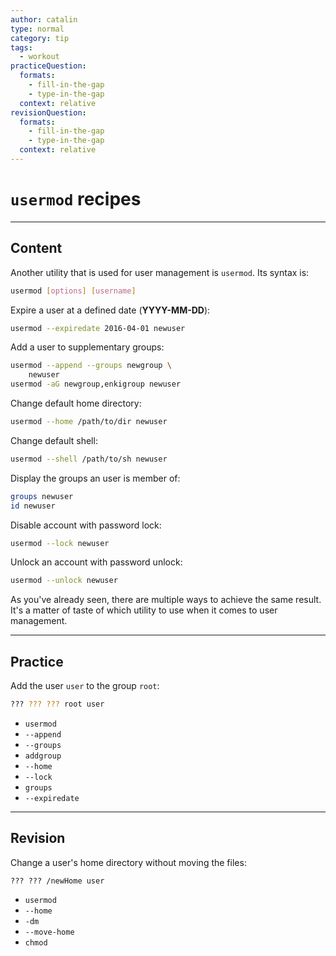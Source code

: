```yaml
---
author: catalin
type: normal
category: tip
tags:
  - workout
practiceQuestion:
  formats:
    - fill-in-the-gap
    - type-in-the-gap
  context: relative
revisionQuestion:
  formats:
    - fill-in-the-gap
    - type-in-the-gap
  context: relative
---
```


# `usermod` recipes


---

## Content

Another utility that is used for user management is `usermod`. Its syntax is:

```bash
usermod [options] [username]
```

Expire a user at a defined date (**YYYY-MM-DD**):

```bash
usermod --expiredate 2016-04-01 newuser
```

Add a user to supplementary groups:

```bash
usermod --append --groups newgroup \
    newuser
usermod -aG newgroup,enkigroup newuser
```

Change default home directory:

```bash
usermod --home /path/to/dir newuser
```

Change default shell:

```bash
usermod --shell /path/to/sh newuser
```

Display the groups an user is member of:

```bash
groups newuser
id newuser
```

Disable account with password lock:

```bash
usermod --lock newuser
```

Unlock an account with password unlock:

```bash
usermod --unlock newuser
```

As you've already seen, there are multiple ways to achieve the same result. It's a matter of taste of which utility to use when it comes to user management.


---

## Practice

Add the user `user` to the group `root`:

```bash
??? ??? ??? root user
```

- `usermod`
- `--append`
- `--groups`
- `addgroup`
- `--home`
- `--lock`
- `groups`
- `--expiredate`


---

## Revision

Change a user's home directory without moving the files:

```plain-text
??? ??? /newHome user
```

- `usermod`
- `--home`
- `-dm`
- `--move-home`
- `chmod`

